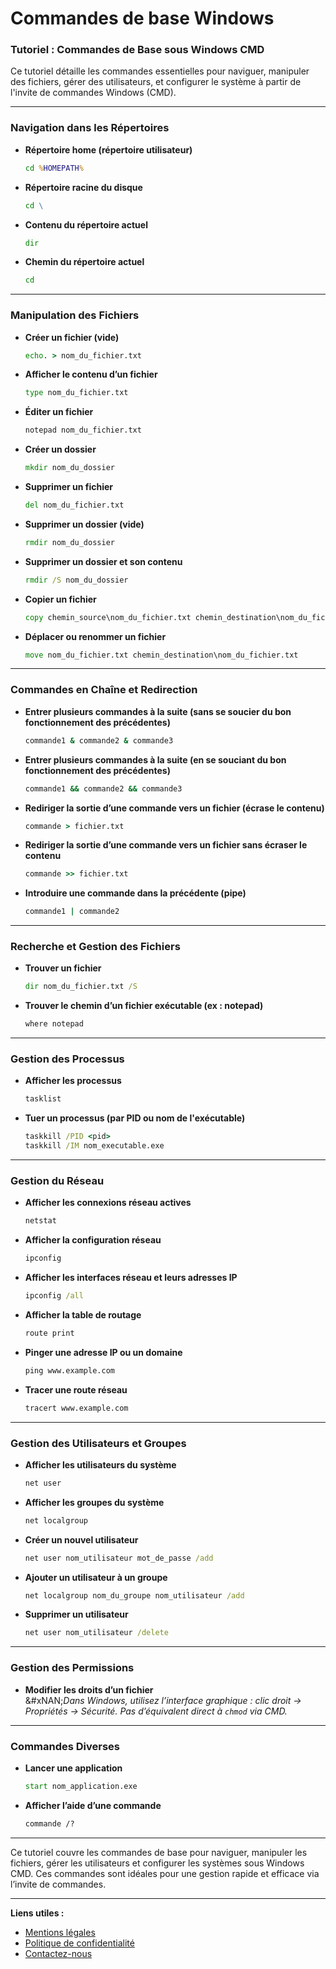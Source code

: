 # Commandes de base Windows

### **Tutoriel : Commandes de Base sous Windows CMD**

Ce tutoriel détaille les commandes essentielles pour naviguer, manipuler des fichiers, gérer des utilisateurs, et configurer le système à partir de l'invite de commandes Windows (CMD).

***

### **Navigation dans les Répertoires**

*   **Répertoire home (répertoire utilisateur)**

    ```cmd
    cd %HOMEPATH%
    ```
*   **Répertoire racine du disque**

    ```cmd
    cd \
    ```
*   **Contenu du répertoire actuel**

    ```cmd
    dir
    ```
*   **Chemin du répertoire actuel**

    ```cmd
    cd
    ```

***

### **Manipulation des Fichiers**

*   **Créer un fichier (vide)**

    ```cmd
    echo. > nom_du_fichier.txt
    ```
*   **Afficher le contenu d’un fichier**

    ```cmd
    type nom_du_fichier.txt
    ```
*   **Éditer un fichier**

    ```cmd
    notepad nom_du_fichier.txt
    ```
*   **Créer un dossier**

    ```cmd
    mkdir nom_du_dossier
    ```
*   **Supprimer un fichier**

    ```cmd
    del nom_du_fichier.txt
    ```
*   **Supprimer un dossier (vide)**

    ```cmd
    rmdir nom_du_dossier
    ```
*   **Supprimer un dossier et son contenu**

    ```cmd
    rmdir /S nom_du_dossier
    ```
*   **Copier un fichier**

    ```cmd
    copy chemin_source\nom_du_fichier.txt chemin_destination\nom_du_fichier.txt
    ```
*   **Déplacer ou renommer un fichier**

    ```cmd
    move nom_du_fichier.txt chemin_destination\nom_du_fichier.txt
    ```

***

### **Commandes en Chaîne et Redirection**

*   **Entrer plusieurs commandes à la suite (sans se soucier du bon fonctionnement des précédentes)**

    ```cmd
    commande1 & commande2 & commande3
    ```
*   **Entrer plusieurs commandes à la suite (en se souciant du bon fonctionnement des précédentes)**

    ```cmd
    commande1 && commande2 && commande3
    ```
*   **Rediriger la sortie d’une commande vers un fichier (écrase le contenu)**

    ```cmd
    commande > fichier.txt
    ```
*   **Rediriger la sortie d’une commande vers un fichier sans écraser le contenu**

    ```cmd
    commande >> fichier.txt
    ```
*   **Introduire une commande dans la précédente (pipe)**

    ```cmd
    commande1 | commande2
    ```

***

### **Recherche et Gestion des Fichiers**

*   **Trouver un fichier**

    ```cmd
    dir nom_du_fichier.txt /S
    ```
*   **Trouver le chemin d’un fichier exécutable (ex : notepad)**

    ```cmd
    where notepad
    ```

***

### **Gestion des Processus**

*   **Afficher les processus**

    ```cmd
    tasklist
    ```
*   **Tuer un processus (par PID ou nom de l'exécutable)**

    ```cmd
    taskkill /PID <pid>
    taskkill /IM nom_executable.exe
    ```

***

### **Gestion du Réseau**

*   **Afficher les connexions réseau actives**

    ```cmd
    netstat
    ```
*   **Afficher la configuration réseau**

    ```cmd
    ipconfig
    ```
*   **Afficher les interfaces réseau et leurs adresses IP**

    ```cmd
    ipconfig /all
    ```
*   **Afficher la table de routage**

    ```cmd
    route print
    ```
*   **Pinger une adresse IP ou un domaine**

    ```cmd
    ping www.example.com
    ```
*   **Tracer une route réseau**

    ```cmd
    tracert www.example.com
    ```

***

### **Gestion des Utilisateurs et Groupes**

*   **Afficher les utilisateurs du système**

    ```cmd
    net user
    ```
*   **Afficher les groupes du système**

    ```cmd
    net localgroup
    ```
*   **Créer un nouvel utilisateur**

    ```cmd
    net user nom_utilisateur mot_de_passe /add
    ```
*   **Ajouter un utilisateur à un groupe**

    ```cmd
    net localgroup nom_du_groupe nom_utilisateur /add
    ```
*   **Supprimer un utilisateur**

    ```cmd
    net user nom_utilisateur /delete
    ```

***

### **Gestion des Permissions**

* **Modifier les droits d’un fichier**\
  &#xNAN;_&#x44;ans Windows, utilisez l’interface graphique : clic droit → Propriétés → Sécurité. Pas d’équivalent direct à `chmod` via CMD._

***

### **Commandes Diverses**

*   **Lancer une application**

    ```cmd
    start nom_application.exe
    ```
*   **Afficher l’aide d’une commande**

    ```cmd
    commande /?
    ```

***

Ce tutoriel couvre les commandes de base pour naviguer, manipuler les fichiers, gérer les utilisateurs et configurer les systèmes sous Windows CMD. Ces commandes sont idéales pour une gestion rapide et efficace via l’invite de commandes.

***

**Liens utiles :**

* [Mentions légales](https://dika-1.gitbook.io/road-to-hacker/mentions-legales)
* [Politique de confidentialité](https://dika-1.gitbook.io/road-to-hacker/politique-de-confidentialite)
* [Contactez-nous](mailto:dika-road-to-hacker@protonmail.com)
